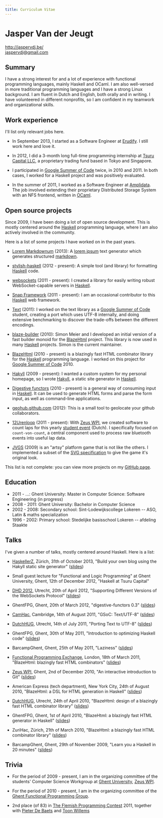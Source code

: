 ```yaml
---
title: Curriculum Vitae
---
```


# Jasper Van der Jeugt

<http://jaspervdj.be/>  
<jaspervdj@gmail.com>

## Summary

I have a strong interest for and a lot of experience with functional programming
languages, mainly Haskell and OCaml. I am also well-versed in more traditional
programming languages and I have a strong Linux background. I am fluent in Dutch
and English, both orally and in writing. I have volunteered in different
nonprofits, so I am confident in my teamwork and organizational skills.

## Work experience

I'll list only relevant jobs here.

- In September 2013, I started as a Software Engineer at [Erudify]. I still work
  here and love it.

[Erudify]: http://erudify.com/

- In 2012, I did a 3-month long full-time programming internship at
  [Tsuru Capital LLC], a proprietary trading fund based in Tokyo and Singapore.

[Tsuru Capital LLC]: http://tsurucapital.com/

- I participated in [Google Summer of Code] twice, in 2010 and 2011. In both
  cases, I worked for a Haskell project and was positively evaluated.

[Google Summer of Code]: http://code.google.com/soc/

- In the summer of 2011, I worked as a Software Engineer at [Amplidata]. The job
  involved extending their proprietary Distributed Storage System with an NFS
  frontend, written in [OCaml].

[Amplidata]: http://www.amplidata.com/
[OCaml]: http://caml.inria.fr/

## Open source projects

Since 2009, I have been doing a lot of open source development. This is mostly
centered around the [Haskell] programming language, where I am also actively
involved in the community.

Here is a list of some projects I have worked on in the past years.

- [Lorem Markdownum] (2013): A [lorem ipsum] text generator which generates
  structured [markdown].

[Lorem Markdownum]: http://jaspervdj.be/lorem-markdownum
[lorem ipsum]: http://lipsum.com/
[markdown]: http://daringfireball.net/projects/markdown/

- [stylish-haskell] (2012 - present): A simple tool (and library) for
  formatting [Haskell] code.

[stylish-haskell]: http://github.com/jaspervdj/stylish-haskell

- [websockets] (2011 - present): I created a library for easily writing robust
  WebSocket-capable servers in [Haskell].

[websockets]: http://jaspervdj.be/websockets/

- [Snap Framework] (2011 - present): I am an occasional contributor to this
  [Haskell] web framework.

[Snap Framework]: http://snapframework.com/

- [Text] (2011): I worked on the text library as a [Google Summer of Code]
  student, creating a port which uses UTF-8 internally, and doing extensive
  benchmarking to discover the trade-offs between the different encodings.

[Text]: https://github.com/bos/text

- [blaze-builder] (2010): Simon Meier and I developed an initial version of a
  fast builder monoid for the [BlazeHtml] project. This library is now used in
  many [Haskell] projects. Simon is the current maintainer.

[blaze-builder]: http://github.com/meiersi/blaze-builder/

- [BlazeHtml] (2010 - present) is a blazingly fast HTML combinator library for the
  [Haskell] programming language. I worked on this project for [Google Summer of
  Code] 2010.

[BlazeHtml]: http://jaspervdj.be/blaze

- [Hakyll] (2009 - present): I wanted a custom system for my personal homepage,
  so I wrote [Hakyll], a static site generator in [Haskell].

[Hakyll]: http://jaspervdj.be/hakyll
[Haskell]: http://haskell.org/

- [Digestive functors] (2010 - present) is a general way of consuming input in
  [Haskell]. It can be used to generate HTML forms and parse the form input, as
  well as command-line applications.

[Digestive functors]: http://github.com/jaspervdj/digestive-functors/

- [geohub.github.com](http://geohub.github.com/) (2012): This is a small tool to
  geolocate your github collaborators.

- [12Urenloop] (2011 - present): With [Zeus WPI], we created software to count
  laps for this yearly [student event](http://12urenloop.be) (Dutch). I
  specifically focused on `count-von-count`, a central component used to process
  raw bluetooth events into useful lap data.

[12Urenloop]: https://github.com/ZeusWPI/12Urenloop
[Zeus WPI]: http://zeus.ugent.be/

- [JVGS] (2009) is an "artsy" platform game that is not like the others. I
  implemented a subset of the [SVG specification] to give the game it's original
  look.

[JVGS]: http://jvgs.sf.net/
[SVG specification]: http://www.w3.org/Graphics/SVG/

This list is not complete: you can view more projects on my [GitHub page].

[GitHub page]: http://github.com/jaspervdj

## Education

- 2011 - ...: Ghent University: Master in Computer Science: Software
  Engineering (in progress)
- 2008 - 2011: Ghent University: Bachelor in Computer Science
- 2002 - 2008: Secondary school: Sint-Lodewijkscollege Lokeren -- ASO,
  Latin & maths specialization
- 1996 - 2002: Primary school: Stedelijke basisschool Lokeren -- afdeling Staakte

## Talks

<!-- We link directly to the slide files because it also needs to work in the
PDF version -->

I've given a number of talks, mostly centered around Haskell. Here is a list:

- [HaskellerZ], Zürich, 31th of October 2013, "Build your own blog using the
  Hakyll static site generator"
  ([slides](http://jaspervdj.be/files/2013-haskellerz-hakyll.pdf))

[HaskellerZ]: http://www.meetup.com/HaskellerZ/events/146646212/

- Small guest lecture for "Functional and Logic Programming" at Ghent
  University, Ghent, 12th of December 2012, "Haskell at Tsuru Capital"

- [DHD 2012], Utrecht, 20th of April 2012, "Supporting Different Versions of the
  WebSockets Protocol"
  ([slides](http://jaspervdj.be/files/2012-dutchhug-websockets.pdf))

- GhentFPG, Ghent, 20th of March 2012, "digestive-functors 0.3"
  ([slides](http://jaspervdj.be/files/2012-ghentfpg-digestive-functors.pdf))

- [CamHac], Cambridge, 14th of August 2011, "GSoC: Text/UTF-8"
  ([slides](http://jaspervdj.be/files/2011-camhac-text-utf8.pdf))

- [DutchHUG], Utrecht, 14th of July 2011, "Porting Text to UTF-8"
  ([slides](http://jaspervdj.be/files/2011-dutchhug-text-utf8.pdf))

- GhentFPG, Ghent, 30th of May 2011, "Introduction to optimizing Haskell code"
  ([slides](http://jaspervdj.be/files/2011-ghentfpg-introduction-optimizing.pdf))

- BarcampGhent, Ghent, 25th of May 2011, "Laziness"
  ([slides](http://jaspervdj.be/files/2011-barcampghent-laziness.pdf))

- [Functional Programming Exchange], London, 18th of March 2011, "BlazeHtml:
  blazingly fast HTML combinators"
  ([slides](http://jaspervdj.be/files/2011-functionalpx-blaze-html.pdf))

- [Zeus WPI], Ghent, 2nd of December 2010, "An interactive introduction to Git"
  ([slides](http://jaspervdj.be/files/2010-zeus-git.pdf))

- American Express (tech department), New York City, 24th of August 2010,
  "BlazeHtml: a DSL for HTML generation in Haskell"
  ([slides](http://jaspervdj.be/files/2010-amex-blaze-html.pdf))

- [DutchHUG], Utrecht, 24th of April 2010, "BlazeHtml: design of a blazingly
  fast HTML combinator library"
  ([slides](http://jaspervdj.be/files/2010-dutchhug-blaze-html.pdf))

- GhentFPG, Ghent, 1st of April 2010, "BlazeHtml: a blazingly fast HTML
  generator in Haskell"
  ([slides](http://jaspervdj.be/files/2010-ghentfpg-blaze-html.pdf))

- ZuriHac, Zürich, 21th of March 2010, "BlazeHtml: a blazingly fast HTML
  combinator library"
  ([slides](http://jaspervdj.be/files/2010-zurihac-blaze-html.pdf))

- BarcampGhent, Ghent, 29th of November 2009, "Learn you a Haskell in 20
  minutes"
  ([slides](http://jaspervdj.be/files/2009-barcampghent-haskell.pdf))

[DutchHUG]: http://dutchhug.nl/
[Functional Programming Exchange]: http://skillsmatter.com/event/scala/functionalpx-2011
[CamHac]: http://www.haskell.org/haskellwiki/CamHac
[DHD 2012]: http://www.haskell.org/haskellwiki/DHD_UHac

## Trivia

- For the period of 2009 - present, I am in the organizing committee of the
  students' Computer Science Workgroup at [Ghent University], [Zeus WPI].

[Ghent University]: http://ugent.be/

- For the period of 2010 - present, I am in the organizing committee of the
  [Ghent Functional Programming Group][GhentFPG].

[GhentFPG]: http://www.haskell.org/haskellwiki/Ghent_Functional_Programming_Group

- 2nd place (of 83) in [The Flemish Programming Contest] 2011, together with
  [Pieter De Baets] and [Toon Willems]

[The Flemish Programming Contest]: http://vlaamseprogrammeerwedstrijd.be/
[Pieter De Baets]: http://thinkjavache.be/
[Toon Willems]: http://twitter.com/nudded/
